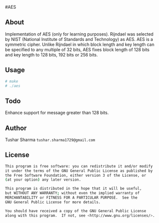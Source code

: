 #AES

## About

Implementation of AES (only for learning purposes). Rijndael was selected by NIST (National Institute of Standards and Technology) as AES. AES is a symmetric cipher. Unlike Rijndael in which block length and key length can be specified to any multiple of 32 bits, AES fixes block length of 128 bits and key length to 128 bits, 192 bits or 256 bits.

## Usage
```bash
# make
# ./aes 
```

## Todo

Enhance support for message greater than 128 bits.

## Author

Tushar Sharma `tushar.sharma1729@gmail.com`

## License

```bash
This program is free software: you can redistribute it and/or modify
it under the terms of the GNU General Public License as published by
the Free Software Foundation, either version 3 of the License, or
(at your option) any later version.

This program is distributed in the hope that it will be useful,
but WITHOUT ANY WARRANTY; without even the implied warranty of
MERCHANTABILITY or FITNESS FOR A PARTICULAR PURPOSE.  See the
GNU General Public License for more details.

You should have received a copy of the GNU General Public License
along with this program.  If not, see <http://www.gnu.org/licenses/>.
```

